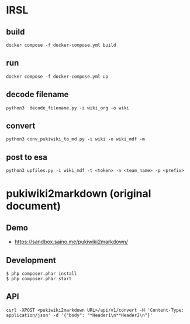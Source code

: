 # IRSL 

## build

```shell
docker compose -f docker-compose.yml build
```

## run
```shell
docker compose -f docker-compose.yml up
```

## decode filename

```shell
python3  decode_filename.py -i wiki_org -o wiki
```

## convert

```shell
python3 conv_pukiwiki_to_md.py -i wiki -o wiki_mdf -m
```

## post to esa

```shell
python3 upfiles.py -i wiki_mdf -t <token> -n <team_name> -p <prefix>
```

# pukiwiki2markdown (original document)

## Demo

* https://sandbox.saino.me/pukiwiki2markdown/

## Development

```shell
$ php composer.phar install
$ php composer.phar start
```

## API

```shell
curl -XPOST <pukiwiki2markdown URL>/api/v1/convert -H 'Content-Type: application/json' -d '{"body": "*Header1\n**Header2\n"}'
```
